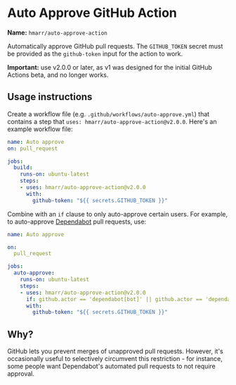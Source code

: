 # Auto Approve GitHub Action

**Name:** `hmarr/auto-approve-action`

Automatically approve GitHub pull requests. The `GITHUB_TOKEN` secret must be provided as the `github-token` input for the action to work.

**Important:** use v2.0.0 or later, as v1 was designed for the initial GitHub Actions beta, and no longer works.

## Usage instructions

Create a workflow file (e.g. `.github/workflows/auto-approve.yml`) that contains a step that `uses: hmarr/auto-approve-action@v2.0.0`. Here's an example workflow file:

```yaml
name: Auto approve
on: pull_request

jobs:
  build:
    runs-on: ubuntu-latest
    steps:
    - uses: hmarr/auto-approve-action@v2.0.0
      with:
        github-token: "${{ secrets.GITHUB_TOKEN }}"
```


Combine with an `if` clause to only auto-approve certain users. For example, to auto-approve [Dependabot][dependabot] pull requests, use:

```yaml
name: Auto approve

on:
  pull_request

jobs:
  auto-approve:
    runs-on: ubuntu-latest
    steps:
    - uses: hmarr/auto-approve-action@v2.0.0
      if: github.actor == 'dependabot[bot]' || github.actor == 'dependabot-preview[bot]'
      with:
        github-token: "${{ secrets.GITHUB_TOKEN }}"
```

## Why?

GitHub lets you prevent merges of unapproved pull requests. However, it's occasionally useful to selectively circumvent this restriction - for instance, some people want Dependabot's automated pull requests to not require approval.

[dependabot]: https://github.com/marketplace/dependabot
